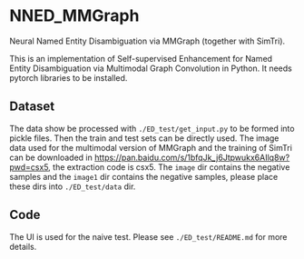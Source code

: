 # NNED_MMGraph

Neural Named Entity Disambiguation via MMGraph (together with SimTri).

This is an implementation of Self-supervised Enhancement for Named Entity Disambiguation via Multimodal Graph Convolution in Python. It needs pytorch libraries to be installed.

## Dataset

The data show be processed with `./ED_test/get_input.py` to be formed into pickle files. Then the train and test sets can be directly used.
The image data  used for the multimodal version of MMGraph and the training of SimTri can be downloaded in https://pan.baidu.com/s/1bfqJk_j6Jtpwukx6AIlq8w?pwd=csx5,
the extraction code is csx5.
The `image` dir contains the negative samples and the `image1` dir contains the negative samples, please place these dirs into `./ED_test/data` dir.

## Code

The UI is used for the naive test. Please see `./ED_test/README.md` for more details.
